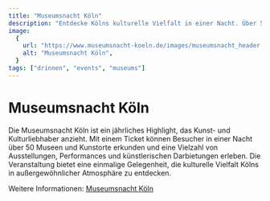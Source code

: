 ```yaml
---
title: "Museumsnacht Köln"
description: "Entdecke Kölns kulturelle Vielfalt in einer Nacht. Über 50 Museen und Kunstorte öffnen ihre Türen für einzigartige Erlebnisse."
image:
  {
    url: "https://www.museumsnacht-koeln.de/images/museumsnacht_header.jpg",
    alt: "Museumsnacht Köln",
  }
tags: ["drinnen", "events", "museums"]
---
```


# Museumsnacht Köln

Die Museumsnacht Köln ist ein jährliches Highlight, das Kunst- und Kulturliebhaber anzieht. Mit einem Ticket können Besucher in einer Nacht über 50 Museen und Kunstorte erkunden und eine Vielzahl von Ausstellungen, Performances und künstlerischen Darbietungen erleben. Die Veranstaltung bietet eine einmalige Gelegenheit, die kulturelle Vielfalt Kölns in außergewöhnlicher Atmosphäre zu entdecken.

Weitere Informationen: [Museumsnacht Köln](https://www.museumsnacht-koeln.de)
